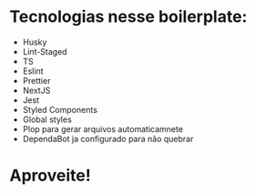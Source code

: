 # Tecnologias nesse boilerplate:

- Husky
- Lint-Staged 
- TS
- Eslint
- Prettier
- NextJS
- Jest
- Styled Components
- Global styles
- Plop para gerar arquivos automaticamnete
- DependaBot ja configurado para não quebrar

# Aproveite!